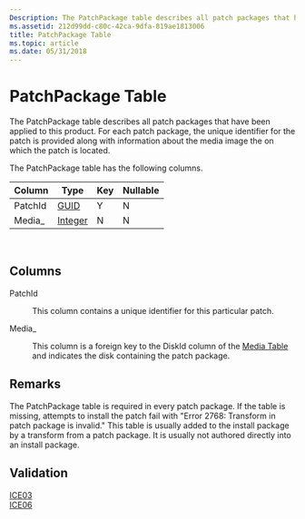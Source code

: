 ```yaml
---
Description: The PatchPackage table describes all patch packages that have been applied to this product. For each patch package, the unique identifier for the patch is provided along with information about the media image the on which the patch is located.
ms.assetid: 212d99dd-c80c-42ca-9dfa-819ae1813006
title: PatchPackage Table
ms.topic: article
ms.date: 05/31/2018
---
```


# PatchPackage Table

The PatchPackage table describes all patch packages that have been applied to this product. For each patch package, the unique identifier for the patch is provided along with information about the media image the on which the patch is located.

The PatchPackage table has the following columns.



| Column  | Type                   | Key | Nullable |
|---------|------------------------|-----|----------|
| PatchId | [GUID](guid.md)       | Y   | N        |
| Media\_ | [Integer](integer.md) | N   | N        |



 

## Columns

<dl> <dt>

<span id="PatchId"></span><span id="patchid"></span><span id="PATCHID"></span>PatchId
</dt> <dd>

This column contains a unique identifier for this particular patch.

</dd> <dt>

<span id="Media_"></span><span id="media_"></span><span id="MEDIA_"></span>Media\_
</dt> <dd>

This column is a foreign key to the DiskId column of the [Media Table](media-table.md) and indicates the disk containing the patch package.

</dd> </dl>

## Remarks

The PatchPackage table is required in every patch package. If the table is missing, attempts to install the patch fail with "Error 2768: Transform in patch package is invalid." This table is usually added to the install package by a transform from a patch package. It is usually not authored directly into an install package.

## Validation

<dl>

[ICE03](ice03.md)  
[ICE06](ice06.md)  
</dl>

 

 



